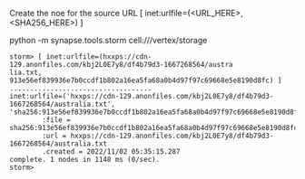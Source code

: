 


Create the noe for the source URL
[ inet:urlfile=(<URL_HERE>, <SHA256_HERE>) ]

python -m synapse.tools.storm cell:///vertex/storage


```
storm> [ inet:urlfile=(hxxps://cdn-129.anonfiles.com/kbj2L0E7y8/df4b79d3-1667268564/austra
lia.txt, 913e56ef839936e7b0ccdf1b802a16ea5fa68a0b4d97f97c69668e5e8190d8fc) ]
...................................
inet:urlfile=('hxxps://cdn-129.anonfiles.com/kbj2L0E7y8/df4b79d3-1667268564/australia.txt', 'sha256:913e56ef839936e7b0ccdf1b802a16ea5fa68a0b4d97f97c69668e5e8190d8fc')
        :file = sha256:913e56ef839936e7b0ccdf1b802a16ea5fa68a0b4d97f97c69668e5e8190d8fc
        :url = hxxps://cdn-129.anonfiles.com/kbj2L0E7y8/df4b79d3-1667268564/australia.txt
        .created = 2022/11/02 05:35:15.287
complete. 1 nodes in 1148 ms (0/sec).
storm>
```
